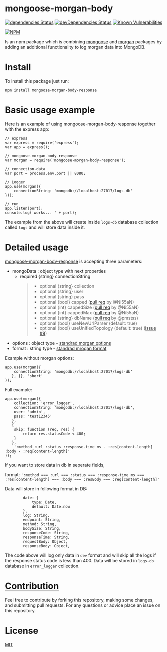 # mongoose-morgan-body

[![dependencies Status](https://david-dm.org/nemanjapetrovic/mongoose-morgan/status.svg)](https://david-dm.org/nemanjapetrovic/mongoose-morgan)
[![devDependencies Status](https://david-dm.org/nemanjapetrovic/mongoose-morgan/dev-status.svg)](https://david-dm.org/nemanjapetrovic/mongoose-morgan?type=dev)
[![Known Vulnerabilities](https://snyk.io/test/github/nemanjapetrovic/mongoose-morgan/badge.svg?targetFile=package.json)](https://snyk.io/test/github/nemanjapetrovic/mongoose-morgan?targetFile=package.json)

[![NPM](https://nodei.co/npm/mongoose-morgan.png?downloads=true&downloadRank=true&stars=true)](https://nodei.co/npm/mongoose-morgan/)

Is an npm package which is combining [mongoose](https://www.npmjs.com/package/mongoose) and [morgan](https://www.npmjs.com/package/morgan) packages by adding an additional functionality to log morgan data into MongoDB.

# Install

To install this package just run:

`npm install mongoose-morgan-body-response`

# Basic usage example

Here is an example of using mongoose-morgan-body-response together with the express app:

```
// express
var express = require('express');
var app = express();

// mongoose-morgan-body-response
var morgan = require('mongoose-morgan-body-response');

// connection-data
var port = process.env.port || 8080;

// Logger
app.use(morgan({
    connectionString: 'mongodb://localhost:27017/logs-db'
}));

// run
app.listen(port);
console.log('works... ' + port);
```

The example from the above will create inside `logs-db` database collection called `logs` and will store data inside it.

# Detailed usage

[mongoose-morgan-body-response](https://www.npmjs.com/package/mongoose-morgan-body-response) is accepting three parameters:

- mongoData : object type with next properties
  - required {string} connectionString
    > - optional {string} collection
    > - optional {string} user
    > - optional {string} pass
    > - optional {bool} capped ([pull req](https://github.com/nemanjapetrovic/mongoose-morgan/pull/2) by @Ni55aN)
    > - optional {int} cappedSize ([pull req](https://github.com/nemanjapetrovic/mongoose-morgan/pull/2) by @Ni55aN)
    > - optional {int} cappedMax ([pull req](https://github.com/nemanjapetrovic/mongoose-morgan/pull/2) by @Ni55aN)
    > - optional {string} dbName ([pull req](https://github.com/nemanjapetrovic/mongoose-morgan/pull/5) by @pmstss)
    > - optional {bool} useNewUrlParser (default: true)
    > - optional {bool} useUnifiedTopology (default: true) ([issue #8](https://github.com/d-knafo/mongoose-morgan-body-response/issues/8))
- options : object type - [standrad morgan options](https://github.com/expressjs/morgan#options)
- format : string type - [standrad mrogan format](https://github.com/expressjs/morgan#predefined-formats)

Example without morgan options:

```
app.use(morgan({
    connectionString: 'mongodb://localhost:27017/logs-db'
   }, {}, 'short'
));
```

Full example:

```
app.use(morgan({
    collection: 'error_logger',
    connectionString: 'mongodb://localhost:27017/logs-db',
    user: 'admin',
    pass: 'test12345'
   },
   {
    skip: function (req, res) {
        return res.statusCode < 400;
    }
   },
    ':method :url :status :response-time ms - :res[content-length] :body - :req[content-length]'
));
```

If you want to store data in db in seperate fields,

format: `':method === :url === :status === :response-time ms === :res[content-length] === :body === :resBody === :req[content-length]'`

Data will store in following format in DB:

```
        date: {
            type: Date,
            default: Date.now
        },
        log: String,
        endpoint: String,
        method: String,
        bodySize: String,
        responseCode: String,
        responseTime: String,
        requestBody: Object,
        responseBody: Object,
```

The code above will log only data in `dev` format and will skip all the logs if the response status code is less than 400. Data will be stored in `logs-db` database in `error_logger` collection.

# [Contribution](https://github.com/d-knafo/mongoose-morgan-body-response/blob/master/CONTRIBUTING.md)

Feel free to contribute by forking this repository, making some changes, and submitting pull requests. For any questions or advice place an issue on this repository.

# License

[MIT](LICENSE)
